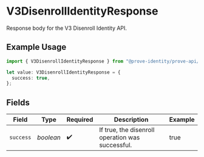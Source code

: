 # V3DisenrollIdentityResponse

Response body for the V3 Disenroll Identity API.

## Example Usage

```typescript
import { V3DisenrollIdentityResponse } from "@prove-identity/prove-api/models/components";

let value: V3DisenrollIdentityResponse = {
  success: true,
};
```

## Fields

| Field                                            | Type                                             | Required                                         | Description                                      | Example                                          |
| ------------------------------------------------ | ------------------------------------------------ | ------------------------------------------------ | ------------------------------------------------ | ------------------------------------------------ |
| `success`                                        | *boolean*                                        | :heavy_check_mark:                               | If true, the disenroll operation was successful. | true                                             |